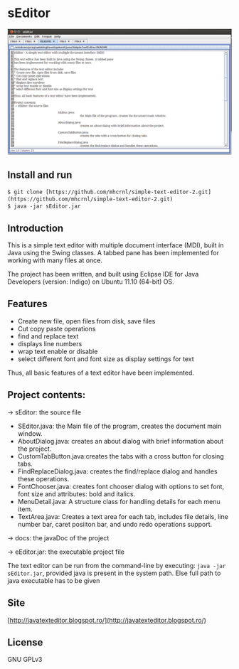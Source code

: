 sEditor
=======

![foto1](screenshots/sEditor.png)

## Install and run

```
$ git clone [https://github.com/mhcrnl/simple-text-editor-2.git](https://github.com/mhcrnl/simple-text-editor-2.git)
$ java -jar sEditor.jar
```

Introduction
------------
This is a simple text editor with multiple document interface (MDI), built in Java using the Swing classes. A tabbed pane has been implemented for working with many files at once.

The project has been written, and built using Eclipse IDE for Java Developers (version: Indigo) on Ubuntu 11.10 (64-bit) OS.

Features
--------
* Create new file, open files from disk, save files
* Cut copy paste operations
* find and replace text
* displays line numbers
* wrap text enable or disable
* select different font and font size as display settings for text

Thus, all basic features of a text editor have been implemented.

Project contents:
----------------
-> sEditor: the source file

 * SEditor.java: the Main file of the program, creates the document main window.
 * AboutDialog.java: creates an about dialog with brief information about the project.
 * CustomTabButton.java:creates the tabs with a cross button for closing tabs.
 * FindReplaceDialog.java: creates the find/replace dialog and handles these operations.
 * FontChooser.java: creates font chooser dialog with options to set font, font size and attributes: bold and italics.
 * MenuDetail.java: A structure class for handling details for each menu item.
 * TextArea.java: Creates a text area for each tab, includes file details, line number bar, caret posiiton bar, and undo redo operations support.

-> docs: the javaDoc of the project

-> eEditor.jar: the executable project file
 
The text editor can be run from the command-line by executing:
     `java -jar sEditor.jar`,
provided java is present in the system path. Else full path to java executable has to be given

## Site
[http://javatexteditor.blogspot.ro/](http://javatexteditor.blogspot.ro/)


License
--------
GNU GPLv3
 
